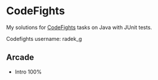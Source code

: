 # CodeFights
My solutions for [CodeFights](https://codefights.com/) tasks on Java with JUnit tests.

Codefights username: radek_g

## Arcade
* Intro 100%
